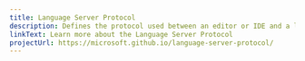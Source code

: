 ```yaml
---
title: Language Server Protocol
description: Defines the protocol used between an editor or IDE and a language server to provide useful features
linkText: Learn more about the Language Server Protocol
projectUrl: https://microsoft.github.io/language-server-protocol/
---
```

